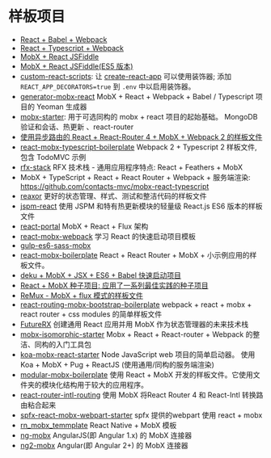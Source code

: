 # 样板项目

* [React + Babel + Webpack](https://github.com/mweststrate/react-mobservable-boilerplate)
* [React + Typescript + Webpack](https://github.com/mobxjs/mobx-react-typescript-boilerplate)
* [MobX + React JSFiddle](https://jsfiddle.net/mweststrate/wgbe4guu/)
* [MobX + React JSFiddle(ES5 版本)](https://jsfiddle.net/rubyred/55oc981v/)
* [custom-react-scripts](https://www.npmjs.com/package/custom-react-scripts): 让 [create-react-app](https://github.com/facebookincubator/create-react-app) 可以使用装饰器; 添加 `REACT_APP_DECORATORS=true` 到 `.env` 中以启用装饰器。
* [generator-mobx-react](https://www.npmjs.com/package/generator-mobx-react) MobX + React + Webpack + Babel / Typescript 项目的 Yeoman 生成器
* [mobx-starter](https://github.com/nightwolfz/mobx-starter): 用于可选同构的 mobx + react 项目的起始基础。 MongoDB 验证和会话、热更新 、react-router
* [使用异步路由的 React + React-Router 4 + MobX + Webpack 2 的样板文件](https://github.com/mhaagens/react-mobx-react-router4-boilerplate)
* [react-mobx-typescript-boilerplate](https://github.com/rokoroku/react-mobx-typescript-boilerplate) Webpack 2 + Typescript 2 样板文件, 包含 TodoMVC 示例
* [rfx-stack](https://github.com/foxhound87/rfx-stack) RFX 技术栈 - 通用应用程序特点: React + Feathers + MobX
* MobX + TypeScript + React + React Router + Webpack + 服务端渲染: https://github.com/contacts-mvc/mobx-react-typescript
* [reaxor](https://github.com/KadoBOT/reaxor) 更好的状态管理、样式、测试和整洁代码的样板文件
* [jspm-react](https://github.com/capaj/jspm-react) 使用 JSPM 和特有热更新模块的轻量级 React.js ES6 版本的样板文件
* [react-portal](https://github.com/vinej/react-portal) MobX + React + Flux 架构
* [react-mobx-webpack](https://github.com/tapos007/ReactJS-MobX-Webpack-Boilerplate/tree/master/app/store) 学习 React 的快速启动项目模板
* [gulp-es6-sass-mobx](https://github.com/pixelkritzel/gulp_es6_sass_boilerplate)
* [react-mobx-boilerplate](https://github.com/osenvosem/react-mobx-boilerplate) React + React Router + MobX + 小示例应用的样板文件。
* [deku + MobX + JSX + ES6 + Babel 快速启动项目](https://github.com/micnews/mobx-deku-boilerplate)
* [React + MobX 种子项目: 应用了一系列最佳实践的种子项目](https://github.com/sapientglobalmarkets/react-mobx-seed)
* [ReMux - MobX + flux 模式的样板文件](https://github.com/vinej/react-remux)
* [react-routing-mobx-bootstrap-boilerplate](https://github.com/tranqy/react-routing-mobx-bootstrap-boilerplate) webpack + react + mobx + react router + css modules 的简单样板文件
* [FutureRX](https://github.com/iam4x/futureRX) 创建通用 React 应用并用 MobX 作为状态管理器的未来技术栈
* [mobx-isomorphic-starter](https://github.com/Xerios/mobx-isomorphic-starter) Mobx + React + React-router + Webpack 的整洁、同构的入门工具包
* [koa-mobx-react-starter](https://github.com/lostpebble/koa-mobx-react-starter) Node JavaScript web 项目的简单启动器。 使用 Koa + MobX + Pug + ReactJS (使用通用/同构的服务端渲染)
* [modular-mobx-boilerplate](https://github.com/code-shoily/modular-mobx-boilerplate) 使用 React + MobX 开发的样板文件。它使用文件夹的模块化结构用于较大的应用程序。
* [react-router-intl-routing](https://github.com/jamiehill/react-router-intl-routing) 使用 MobX 将React Router 4 和 React-Intl 转换路由粘合起来
* [spfx-react-mobx-webpart-starter](https://github.com/kmees/spfx-react-mobx-webpart-starter) spfx 提供的webpart 使用 react + mobx
* [rn_mobx_temmplate](https://github.com/hiaw/rn_mobx_template) React Native + MobX 模板
* [ng-mobx](https://github.com/500tech/ng-mobx) AngularJS(即 Angular 1.x) 的 MobX 连接器
* [ng2-mobx](https://github.com/500tech/ng2-mobx) Angular(即 Angular 2+) 的 MobX 连接器
